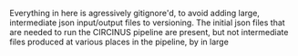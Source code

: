 Everything in here is agressively gitignore'd, to avoid adding large, intermediate json input/output files to versioning. The initial json files that are needed to run the CIRCINUS pipeline are present, but not intermediate files produced at various places in the pipeline, by in large